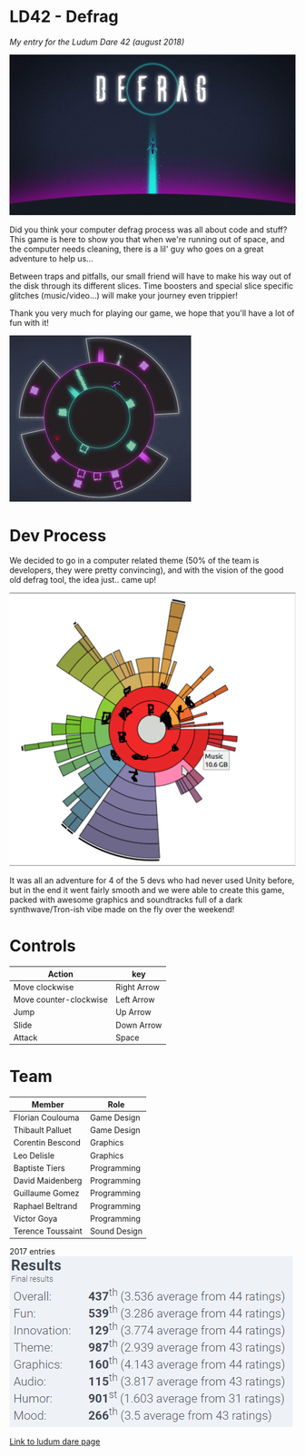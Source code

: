 # LD42  - Defrag

_My entry for the Ludum Dare 42 (august 2018)_

![header](header.png)

Did you think your computer defrag process was all about code and stuff? 
This game is here to show you that when we're running out of space, and the computer needs cleaning, there is a lil' guy who goes on a great adventure to help us...

Between traps and pitfalls, our small friend will have to make his way out of the disk through its different slices.
Time boosters and special slice specific glitches (music/video...) will make your journey even trippier! 

Thank you very much for playing our game, we hope that you'll have a lot of fun with it!

![gif](mock.gif)

# Dev Process

We decided to go in a computer related theme (50% of the team is developers, they were pretty convincing), and with the vision of the good old defrag tool, the idea just.. came up!

![dev-process](dev-process.png)


It was all an adventure for 4 of the 5 devs who had never used Unity before, but in the end it went fairly smooth and we were able to create this game, packed with awesome graphics and soundtracks full of a dark synthwave/Tron-ish vibe made on the fly over the weekend!

# Controls

| Action | key |
| -------| --- |
| Move clockwise | Right Arrow |
| Move counter-clockwise | Left Arrow |
| Jump | Up Arrow |
| Slide | Down Arrow |
| Attack | Space |


# Team

| Member | Role |
| ------ | ---- |
| Florian Coulouma | Game Design |
| Thibault Palluet | Game Design |
| Corentin Bescond | Graphics|
| Leo Delisle | Graphics |
| Baptiste Tiers | Programming |
| David Maidenberg | Programming |
| Guillaume Gomez | Programming |
| Raphael Beltrand | Programming |
| Victor Goya | Programming |
| Terence Toussaint | Sound Design |


2017 entries
![ranking](ranking.png)

[Link to ludum dare page](https://ldjam.com/events/ludum-dare/42/defrag-3)
